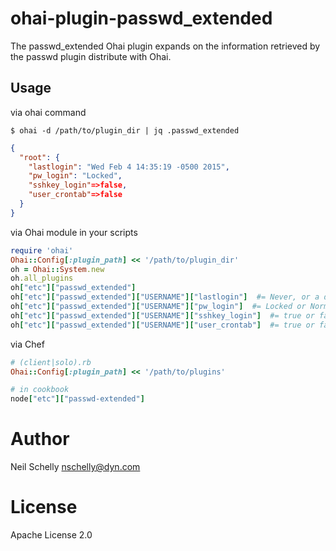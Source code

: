 ohai-plugin-passwd_extended
============================

The passwd_extended Ohai plugin expands on the information retrieved by the passwd plugin distribute with Ohai.

Usage
------

via ohai command

```
$ ohai -d /path/to/plugin_dir | jq .passwd_extended
```

```json
{
  "root": {
    "lastlogin": "Wed Feb 4 14:35:19 -0500 2015",
    "pw_login": "Locked",
    "sshkey_login"=>false,
    "user_crontab"=>false
  }
}
```

via Ohai module in your scripts

```ruby
require 'ohai'
Ohai::Config[:plugin_path] << '/path/to/plugin_dir'
oh = Ohai::System.new
oh.all_plugins
oh["etc"]["passwd_extended"]
oh["etc"]["passwd_extended"]["USERNAME"]["lastlogin"]  #= Never, or a date
oh["etc"]["passwd_extended"]["USERNAME"]["pw_login"]  #= Locked or Normal or No Password
oh["etc"]["passwd_extended"]["USERNAME"]["sshkey_login"]  #= true or false
oh["etc"]["passwd_extended"]["USERNAME"]["user_crontab"]  #= true or false
```

via Chef

```ruby
# (client|solo).rb
Ohai::Config[:plugin_path] << '/path/to/plugins'
```

```ruby
# in cookbook
node["etc"]["passwd-extended"]
```

Author
======

Neil Schelly <nschelly@dyn.com>

License
=======

Apache License 2.0
